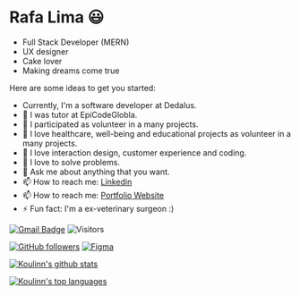 # Rafa Lima 😃

- Full Stack Developer (MERN)
- UX designer
- Cake lover
- Making dreams come true 

Here are some ideas to get you started:

- Currently, I'm a software developer at Dedalus.
- 🔭 I was tutor at EpiCodeGlobla.
- 🤩 I participated as volunteer in a many projects.
- 🤩 I love healthcare, well-being and educational projects as volunteer in a many projects.
- 🌱 I love interaction design, customer experience and coding.
- 👯 I love to solve problems.
- 💬 Ask me about anything that you want.
- 📫 How to reach me: [Linkedin](https://www.linkedin.com/in/rafavpl/)
- 📫 How to reach me: [Portfolio Website](https://rafa-fs-developer-ux-designer.vercel.app/#/)
- ⚡ Fun fact: I'm a ex-veterinary surgeon :)



[![Gmail Badge](https://img.shields.io/badge/rafauxdev@gmail.com-c14438?style=flat&logo=Gmail&logoColor=white&link=mailto:rafauxdev@gmail.com)](mailto:rafauxdev@gmail.com) 
![Visitors](https://visitor-badge.laobi.icu/badge?page_id=Koulinn.Koulinn)

[![GitHub followers](https://img.shields.io/github/followers/Koulinn.svg?style=social&label=Follow&maxAge=2592000)](https://github.com/Koulinn?tab=followers)
[![Figma](https://img.shields.io/badge/--F24E1E?logo=figma&logoColor=ffffff)](https://www.figma.com/)



[![Koulinn's github stats](https://github-readme-stats.vercel.app/api?username=Koulinn&theme=blue-green)](https://github.com/Koulinn/github-readme-stats)

[![Koulinn's top languages](https://github-readme-stats.vercel.app/api/top-langs/?username=Koulinn&theme=blue-green)](https://github.com/Koulinn/github-readme-stats)





